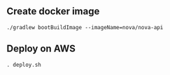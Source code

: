 ## Create docker image

```shell
./gradlew bootBuildImage --imageName=nova/nova-api
```

## Deploy on AWS 
```shell
. deploy.sh
```